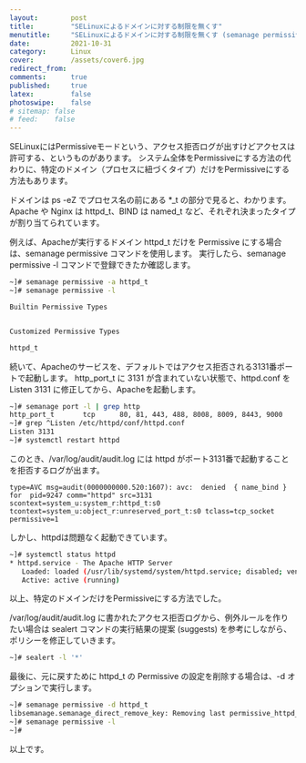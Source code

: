 ```yaml
---
layout:        post
title:         "SELinuxによるドメインに対する制限を無くす"
menutitle:     "SELinuxによるドメインに対する制限を無くす (semanage permissive)"
date:          2021-10-31
category:      Linux
cover:         /assets/cover6.jpg
redirect_from:
comments:      true
published:     true
latex:         false
photoswipe:    false
# sitemap: false
# feed:    false
---
```


SELinuxにはPermissiveモードという、アクセス拒否ログが出すけどアクセスは許可する、というものがあります。
システム全体をPermissiveにする方法の代わりに、特定のドメイン（プロセスに紐づくタイプ）だけをPermissiveにする方法もあります。

ドメインは ps -eZ でプロセス名の前にある *_t の部分で見ると、わかります。
Apache や Nginx は httpd_t、BIND は named_t など、それぞれ決まったタイプが割り当てられています。

例えば、Apacheが実行するドメイン httpd_t だけを Permissive にする場合は、semanage permissive コマンドを使用します。
実行したら、semanage permissive -l コマンドで登録できたか確認します。
```bash
~]# semanage permissive -a httpd_t
~]# semanage permissive -l

Builtin Permissive Types


Customized Permissive Types

httpd_t
```

<!--
~]# semodule -l | grep permissive
permissive_httpd_t
permissivedomains
-->

続いて、Apacheのサービスを、デフォルトではアクセス拒否される3131番ポートで起動します。
http_port_t に 3131 が含まれていない状態で、httpd.conf を Listen 3131 に修正してから、Apacheを起動します。
```bash
~]# semanage port -l | grep http
http_port_t       tcp      80, 81, 443, 488, 8008, 8009, 8443, 9000
~]# grep ^Listen /etc/httpd/conf/httpd.conf
Listen 3131
~]# systemctl restart httpd
```

このとき、/var/log/audit/audit.log には httpd がポート3131番で起動することを拒否するログが出ます。
```
type=AVC msg=audit(0000000000.520:1607): avc:  denied  { name_bind } for  pid=9247 comm="httpd" src=3131 scontext=system_u:system_r:httpd_t:s0 tcontext=system_u:object_r:unreserved_port_t:s0 tclass=tcp_socket permissive=1
```
しかし、httpdは問題なく起動できています。
```bash
~]# systemctl status httpd
* httpd.service - The Apache HTTP Server
   Loaded: loaded (/usr/lib/systemd/system/httpd.service; disabled; vendor preset: disabled)
   Active: active (running)
```
以上、特定のドメインだけをPermissiveにする方法でした。

/var/log/audit/audit.log に書かれたアクセス拒否ログから、例外ルールを作りたい場合は sealert コマンドの実行結果の提案 (suggests) を参考にしながら、ポリシーを修正していきます。

```bash
~]# sealert -l '*'
```

最後に、元に戻すために httpd_t の Permissive の設定を削除する場合は、-d オプションで実行します。
```bash
~]# semanage permissive -d httpd_t
libsemanage.semanage_direct_remove_key: Removing last permissive_httpd_t module (no other permissive_httpd_t module exists at another priority).
~]# semanage permissive -l
~]#
```

以上です。
